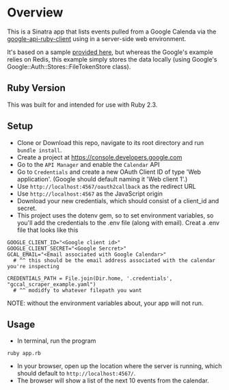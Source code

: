 # Overview

This is a Sinatra app that lists events pulled from a Google Calenda via the 
[google-api-ruby-client](https://github.com/google/google-api-ruby-client)
using in a server-side web environment.

It's based on a sample 
[provided here](https://github.com/google/google-api-ruby-client/tree/master/samples/web),
but whereas the Google's example relies on Redis, this example simply stores the data locally
(using Google's Google::Auth::Stores::FileTokenStore class).

## Ruby Version

This was built for and intended for use with Ruby 2.3.

## Setup

* Clone or Download this repo, navigate to its root directory and run `bundle install`.
* Create a project at https://console.developers.google.com
* Go to the `API Manager` and enable the `Calendar` API
* Go to `Credentials` and create a new OAuth Client ID of type 
'Web application'. (Google should default naming it 'Web client 1'.)
* Use `http://localhost:4567/oauth2callback` as the redirect URL
* Use `http://localhost:4567` as the JavaScript origin
* Download your new credentials, which should consist of a client_id and secret.
* This project uses the dotenv gem, so to set environment variables, so you'll
add the credentials to the .env file (along with email).  Creat a .env file that looks like this

```
GOOGLE_CLIENT_ID="<Google client id>"   
GOOGLE_CLIENT_SECRET="<Google Sercret>" 
GCAL_EMAIL="<Email associated with Google Calendar>"
  # ^^ this should be the email address associated with the calendar you're inspecting

CREDENTIALS_PATH = File.join(Dir.home, '.credentials', "gccal_scraper_example.yaml")
  # ^^ modidfy to whatever filepath you want
```
NOTE: without the environment variables about, your app will not run.



## Usage
* In terminal, run the program

```
ruby app.rb
```

* In your browser, open up the location where the server is running, which 
should default to `http://localhost:4567/`.
* The browser will show a list of the next 10 events from the calendar. 
